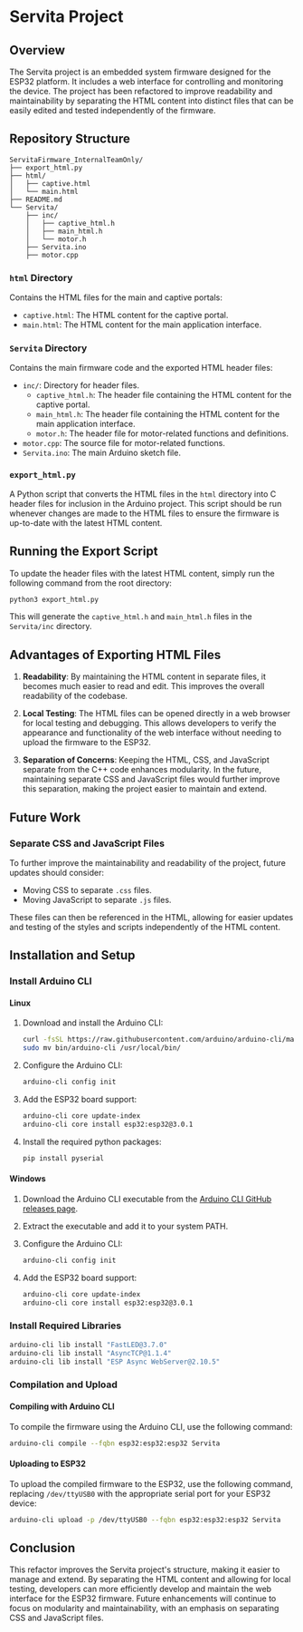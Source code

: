 # Servita Project

## Overview

The Servita project is an embedded system firmware designed for the ESP32 platform. It includes a web interface for controlling and monitoring the device. The project has been refactored to improve readability and maintainability by separating the HTML content into distinct files that can be easily edited and tested independently of the firmware.

## Repository Structure

```
ServitaFirmware_InternalTeamOnly/
├── export_html.py
├── html/
│   ├── captive.html
│   └── main.html
├── README.md
└── Servita/
    ├── inc/
    │   ├── captive_html.h
    │   ├── main_html.h
    │   └── motor.h
    ├── Servita.ino
    ├── motor.cpp
```

### `html` Directory

Contains the HTML files for the main and captive portals:
- `captive.html`: The HTML content for the captive portal.
- `main.html`: The HTML content for the main application interface.

### `Servita` Directory

Contains the main firmware code and the exported HTML header files:
- `inc/`: Directory for header files.
  - `captive_html.h`: The header file containing the HTML content for the captive portal.
  - `main_html.h`: The header file containing the HTML content for the main application interface.
  - `motor.h`: The header file for motor-related functions and definitions.
- `motor.cpp`: The source file for motor-related functions.
- `Servita.ino`: The main Arduino sketch file.

### `export_html.py`

A Python script that converts the HTML files in the `html` directory into C header files for inclusion in the Arduino project. This script should be run whenever changes are made to the HTML files to ensure the firmware is up-to-date with the latest HTML content.

## Running the Export Script

To update the header files with the latest HTML content, simply run the following command from the root directory:

```sh
python3 export_html.py
```

This will generate the `captive_html.h` and `main_html.h` files in the `Servita/inc` directory.

## Advantages of Exporting HTML Files

1. **Readability**: By maintaining the HTML content in separate files, it becomes much easier to read and edit. This improves the overall readability of the codebase.
   
2. **Local Testing**: The HTML files can be opened directly in a web browser for local testing and debugging. This allows developers to verify the appearance and functionality of the web interface without needing to upload the firmware to the ESP32.

3. **Separation of Concerns**: Keeping the HTML, CSS, and JavaScript separate from the C++ code enhances modularity. In the future, maintaining separate CSS and JavaScript files would further improve this separation, making the project easier to maintain and extend.

## Future Work

### Separate CSS and JavaScript Files

To further improve the maintainability and readability of the project, future updates should consider:
- Moving CSS to separate `.css` files.
- Moving JavaScript to separate `.js` files.

These files can then be referenced in the HTML, allowing for easier updates and testing of the styles and scripts independently of the HTML content.

## Installation and Setup

### Install Arduino CLI

#### Linux

1. Download and install the Arduino CLI:
    ```sh
    curl -fsSL https://raw.githubusercontent.com/arduino/arduino-cli/master/install.sh | sh
    sudo mv bin/arduino-cli /usr/local/bin/
    ```

2. Configure the Arduino CLI:
    ```sh
    arduino-cli config init
    ```

3. Add the ESP32 board support:
    ```sh
    arduino-cli core update-index
    arduino-cli core install esp32:esp32@3.0.1
    ```

4. Install the required python packages:
    ```sh
    pip install pyserial
    ```

#### Windows

1. Download the Arduino CLI executable from the [Arduino CLI GitHub releases page](https://github.com/arduino/arduino-cli/releases).

2. Extract the executable and add it to your system PATH.

3. Configure the Arduino CLI:
    ```sh
    arduino-cli config init
    ```

4. Add the ESP32 board support:
    ```sh
    arduino-cli core update-index
    arduino-cli core install esp32:esp32@3.0.1
    ```

### Install Required Libraries

```sh
arduino-cli lib install "FastLED@3.7.0"
arduino-cli lib install "AsyncTCP@1.1.4"
arduino-cli lib install "ESP Async WebServer@2.10.5"
```

### Compilation and Upload

#### Compiling with Arduino CLI

To compile the firmware using the Arduino CLI, use the following command:

```sh
arduino-cli compile --fqbn esp32:esp32:esp32 Servita
```

#### Uploading to ESP32

To upload the compiled firmware to the ESP32, use the following command, replacing `/dev/ttyUSB0` with the appropriate serial port for your ESP32 device:

```sh
arduino-cli upload -p /dev/ttyUSB0 --fqbn esp32:esp32:esp32 Servita
```

## Conclusion

This refactor improves the Servita project's structure, making it easier to manage and extend. By separating the HTML content and allowing for local testing, developers can more efficiently develop and maintain the web interface for the ESP32 firmware. Future enhancements will continue to focus on modularity and maintainability, with an emphasis on separating CSS and JavaScript files.